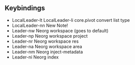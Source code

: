 
## Keybindings
- LocalLeader-lt LocalLeader-li core.pivot convert list type
- LocalLeader-nn New Note!
- Leader-nw Neorg workspace (goes to default)
- Leader-np Neorg workspace project
- Leader-nr Neorg workspace res
- Leader-na Neorg workspace area
- Leader-nm Neorg inject-metadata
- Leader-ni Neorg index
